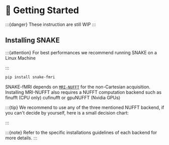 # 🚀 Getting Started

:::{danger}
These instruction are still WIP
:::
## Installing SNAKE 


:::{attention}
For best performances we recommend running SNAKE on a Linux Machine

:::

```bash
pip install snake-fmri 
```

SNAKE-fMRI depends on [`MRI-NUFFT`](https://github.com/mind-inria/mri-nufft) for the non-Cartesian acquisition. Installing MRI-NUFFT also requires a NUFFT computation backend such as finufft (CPU only) cufinufft or gpuNUFFT (Nvidia GPUs)

:::{tip}
We recommend to use any of the three mentioned NUFFT backend, if you can't decide by yourself, here is a small decision chart:


:::

:::{note} 
Refer to the specific installations guidelines of each backend for more details. 
:::


